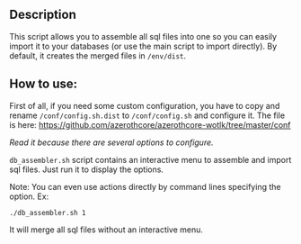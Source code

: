 ## Description

This script allows you to assemble all sql files into one so you can easily import it to your databases (or use the main script to import directly). By default, it creates the merged files in `/env/dist`.

## How to use:

First of all, if you need some custom configuration, you have to copy and rename `/conf/config.sh.dist` to `/conf/config.sh` and configure it. The file is here: https://github.com/azerothcore/azerothcore-wotlk/tree/master/conf

_Read it because there are several options to configure._

`db_assembler.sh` script contains an interactive menu to assemble and import sql files.
Just run it to display the options.


Note: You can even use actions directly by command lines specifying the option.
Ex:

    ./db_assembler.sh 1  

It will merge all sql files without an interactive menu.


